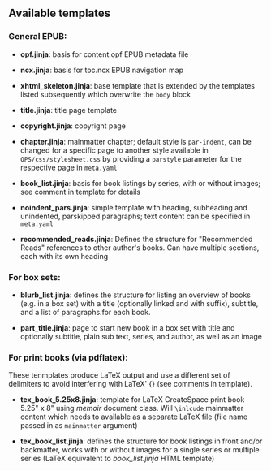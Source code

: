 ## Available templates

### General EPUB:

* __opf.jinja__: basis for content.opf EPUB metadata file

* __ncx.jinja__: basis for toc.ncx EPUB navigation map

* __xhtml_skeleton.jinja__: base template that is extended by the templates
  listed subsequently which overwrite the ``body`` block

* __title.jinja__: title page template

* __copyright.jinja__: copyright page

* __chapter.jinja__: mainmatter chapter; default style is ``par-indent``, can
  be changed for a specific page to another style available in
  ``OPS/css/stylesheet.css`` by providing a ``parstyle`` parameter for the
  respective page in ``meta.yaml``

* __book_list.jinja__: basis for book listings by series, with or without
  images; see comment in template for details

* __noindent_pars.jinja__: simple template with heading, subheading and
  unindented, parskipped paragraphs; text content can be specified in
  ``meta.yaml``

* __recommended_reads.jinja__: Defines the structure for "Recommended Reads"
  references to other author's books. Can have multiple sections, each with its
  own heading

### For box sets:

* __blurb_list.jinja__: defines the structure for listing an overview of books
  (e.g. in a box set) with a title (optionally linked and with suffix),
  subtitle, and a list of paragraphs.for each book.

* __part_title.jinja__: page to start new book in a box set with title and
  optionally subtitle, plain sub text, series, and author, as well as an image

### For print books (via pdflatex):

These tenmplates produce LaTeX output and use a different set of delimiters to
avoid interfering with LaTeX' {} (see comments in template).

* __tex_book_5.25x8.jinja__: template for LaTeX CreateSpace print book 5.25" x
  8" using *memoir* document class. Will ``\inlcude`` mainmatter content which
  needs to available as a separate LaTeX file (file name passed in as
  ``mainmatter`` argument)

* __tex_book_list.jinja__: defines the structure for book listings in front
  and/or backmatter, works with or without images for a single series or
  multiple series (LaTeX equivalent to *book_list.jinja* HTML template)
